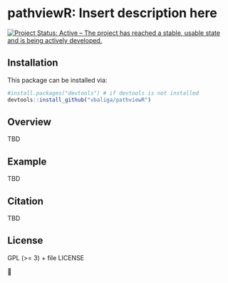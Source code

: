 pathviewR: Insert description here
============================================================================
  <!-- badges: start -->
[![Project Status: Active – The project has reached a stable, usable state and is being actively developed.](https://www.repostatus.org/badges/latest/active.svg)](https://www.repostatus.org/#active) 

## Installation

This package can be installed via:
``` r
#install.packages("devtools") # if devtools is not installed
devtools::install_github("vbaliga/pathviewR")
```

## Overview

TBD

## Example

TBD

## Citation

TBD

## License

GPL (>= 3) + file LICENSE

🐢

